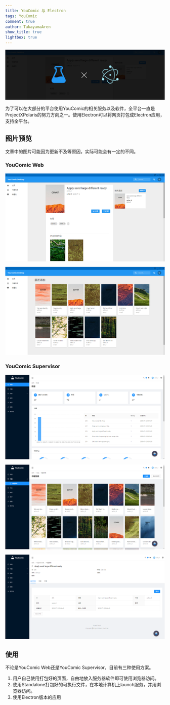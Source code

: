```yaml
---
title: YouComic 与 Electron
tags: YouComic
comment: true
author: TakayamaAren
show_title: true
lightbox: true
---
```

![](/assets/images/article/3/youcomic-with-electron-banner.png)

为了可以在大部分的平台使用YouComic的相关服务以及软件，全平台一直是ProjectXPolaris的努力方向之一。使用Electron可以将网页打包成Electron应用，支持全平台。

<!--more-->


## 图片预览
文章中的图片可能因为更新不及等原因，实际可能会有一定的不同。
### YouComic Web

![](/assets/images/article/3/youcomic-web-desktop-1.png)


![](/assets/images/article/3/youcomic-web-desktop-2.png)


### YouComic Supervisor

![](/assets/images/article/3/youcomic-supervisor-desktop-1.png)

![](/assets/images/article/3/youcomic-supervisor-desktop-2.png)

![](/assets/images/article/3/youcomic-supervisor-desktop-3.png)

## 使用

不论是YouComic Web还是YouComic Supervisor，目前有三种使用方案。
1. 用户自己使用打包好的页面，自由地放入服务器软件即可使用浏览器访问。
2. 使用Standalone打包好的可执行文件，在本地计算机上launch服务，并用浏览器访问。
3. 使用Electron版本的应用